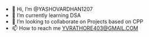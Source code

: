 - 👋 Hi, I’m @YASHOVARDHAN1207
- 🌱 I’m currently learning DSA 
- 💞️ I’m looking to collaborate on Projects based on CPP
- 📫 How to reach me YVRATHORE403@GMAIL.COM

<!---
YASHOVARDHAN1207/YASHOVARDHAN1207 is a ✨ special ✨ repository because its `README.md` (this file) appears on your GitHub profile.
You can click the Preview link to take a look at your changes.
--->
